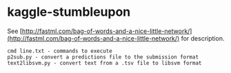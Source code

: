 kaggle-stumbleupon
==================

See [http://fastml.com/bag-of-words-and-a-nice-little-network/](http://fastml.com/bag-of-words-and-a-nice-little-network/) for description.

	cmd line.txt - commands to execute
	p2sub.py - convert a predictions file to the submission format
	text2libsvm.py - convert text from a .tsv file to libsvm format